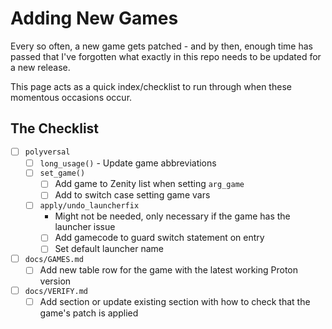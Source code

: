 # Adding New Games

Every so often, a new game gets patched - and by then, enough time has passed that I've forgotten what exactly in this repo needs to be updated for a new release.

This page acts as a quick index/checklist to run through when these momentous occasions occur.

## The Checklist

- [ ] `polyversal`
  - [ ] `long_usage()` - Update game abbreviations
  - [ ] `set_game()`
    - [ ] Add game to Zenity list when setting `arg_game`
    - [ ] Add to switch case setting game vars
  - [ ] `apply/undo_launcherfix`
    - Might not be needed, only necessary if the game has the launcher issue
    - [ ] Add gamecode to guard switch statement on entry
    - [ ] Set default launcher name
- [ ] `docs/GAMES.md`
  - [ ] Add new table row for the game with the latest working Proton version
- [ ] `docs/VERIFY.md`
  - [ ] Add section or update existing section with how to check that the game's patch is applied
